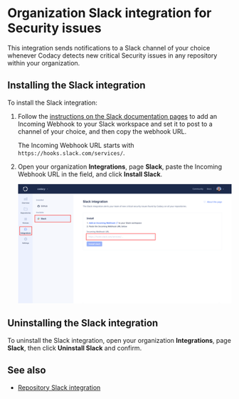 # Organization Slack integration for Security issues

This integration sends notifications to a Slack channel of your choice whenever Codacy detects new critical Security issues in any repository within your organization.

## Installing the Slack integration

To install the Slack integration:

1. Follow the [instructions on the Slack documentation pages](https://api.slack.com/messaging/webhooks) to add an Incoming Webhook to your Slack workspace and set it to post to a channel of your choice, and then copy the webhook URL.

    The Incoming Webhook URL starts with `https://hooks.slack.com/services/`.

1.  Open your organization **Integrations**, page **Slack**, paste the Incoming Webhook URL in the field, and click **Install Slack**.

    ![Slack integration installation](images/slack-integration-install.png)

## Uninstalling the Slack integration

To uninstall the Slack integration, open your organization **Integrations**, page **Slack**, then click **Uninstall Slack** and confirm.

## See also

-   [Repository Slack integration](../../repositories-configure/integrations/slack-integration.md)
